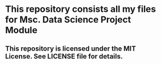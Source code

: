 # This repository consists all my files for Msc. Data Science Project Module
## This repository is licensed under the MIT License. See LICENSE file for details.
